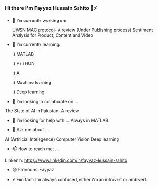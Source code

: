 ### Hi there I'm Fayyaz Hussain Sahito 👋⚡

- 🔭 I’m currently working on: 

    UWSN MAC protocol- A review (Under Publishing process)
    Sentiment Analysis for Product, Content and Video

- 🌱 I’m currently learning: 

  :) MATLAB

  :) PYTHON

  :) AI

  :) Machine learning

  :) Deep learning

- 👯 I’m looking to collaborate on ...

The State of AI in Pakistan- A review


- 🤔 I’m looking for help with ...
 Always in MATLAB.

- 💬 Ask me about ...

AI (Artificial Intelegence)
Computer Vision
Deep learning

- 📫 How to reach me: ...

LinkenIn: https://www.linkedin.com/in/fayyaz-hussain-sahito

- 😄 Pronouns: Fayyaz 


- ⚡ Fun fact: I'm always confused, either i'm an introvert or ambivert.  

<!--
**FayyazHussainsahito28/fayyazhussainsahito28** is a ✨ _special_ ✨ repository because its `README.md` (this file) appears on your GitHub profile.




